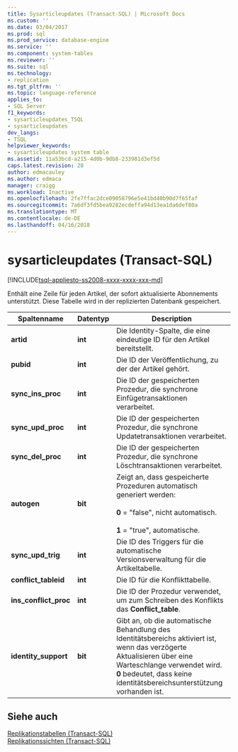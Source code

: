 ```yaml
---
title: Sysarticleupdates (Transact-SQL) | Microsoft Docs
ms.custom: ''
ms.date: 03/04/2017
ms.prod: sql
ms.prod_service: database-engine
ms.service: ''
ms.component: system-tables
ms.reviewer: ''
ms.suite: sql
ms.technology:
- replication
ms.tgt_pltfrm: ''
ms.topic: language-reference
applies_to:
- SQL Server
f1_keywords:
- sysarticleupdates_TSQL
- sysarticleupdates
dev_langs:
- TSQL
helpviewer_keywords:
- sysarticleupdates system table
ms.assetid: 11a53bcd-a215-4d0b-9db8-233981d3ef5d
caps.latest.revision: 28
author: edmacauley
ms.author: edmaca
manager: craigg
ms.workload: Inactive
ms.openlocfilehash: 2fe7ffac2dce09058796e5e41bd40b90d7f65faf
ms.sourcegitcommit: 7a6df3fd5bea9282ecdeffa94d13ea1da6def80a
ms.translationtype: MT
ms.contentlocale: de-DE
ms.lasthandoff: 04/16/2018
---
```

# <a name="sysarticleupdates-transact-sql"></a>sysarticleupdates (Transact-SQL)
[!INCLUDE[tsql-appliesto-ss2008-xxxx-xxxx-xxx-md](../../includes/tsql-appliesto-ss2008-xxxx-xxxx-xxx-md.md)]

  Enthält eine Zeile für jeden Artikel, der sofort aktualisierte Abonnements unterstützt. Diese Tabelle wird in der replizierten Datenbank gespeichert.  
  
|Spaltenname|Datentyp|Description|  
|-----------------|---------------|-----------------|  
|**artid**|**int**|Die Identity-Spalte, die eine eindeutige ID für den Artikel bereitstellt.|  
|**pubid**|**int**|Die ID der Veröffentlichung, zu der der Artikel gehört.|  
|**sync_ins_proc**|**int**|Die ID der gespeicherten Prozedur, die synchrone Einfügetransaktionen verarbeitet.|  
|**sync_upd_proc**|**int**|Die ID der gespeicherten Prozedur, die synchrone Updatetransaktionen verarbeitet.|  
|**sync_del_proc**|**int**|Die ID der gespeicherten Prozedur, die synchrone Löschtransaktionen verarbeitet.|  
|**autogen**|**bit**|Zeigt an, dass gespeicherte Prozeduren automatisch generiert werden:<br /><br /> **0** = "false", nicht automatisch.<br /><br /> **1** = "true", automatische.|  
|**sync_upd_trig**|**int**|Die ID des Triggers für die automatische Versionsverwaltung für die Artikeltabelle.|  
|**conflict_tableid**|**int**|Die ID für die Konflikttabelle.|  
|**ins_conflict_proc**|**int**|Die ID der Prozedur verwendet, um zum Schreiben des Konflikts das **Conflict_table**.|  
|**identity_support**|**bit**|Gibt an, ob die automatische Behandlung des Identitätsbereichs aktiviert ist, wenn das verzögerte Aktualisieren über eine Warteschlange verwendet wird. **0** bedeutet, dass keine identitätsbereichsunterstützung vorhanden ist.|  
  
## <a name="see-also"></a>Siehe auch  
 [Replikationstabellen &#40;Transact-SQL&#41;](../../relational-databases/system-tables/replication-tables-transact-sql.md)   
 [Replikationssichten &#40;Transact-SQL&#41;](../../relational-databases/system-views/replication-views-transact-sql.md)  
  
  
